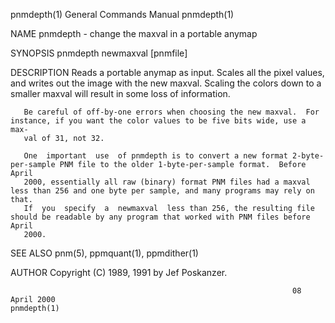 pnmdepth(1)                                                   General Commands Manual                                                  pnmdepth(1)

NAME
       pnmdepth - change the maxval in a portable anymap

SYNOPSIS
       pnmdepth newmaxval [pnmfile]

DESCRIPTION
       Reads a portable anymap as input.  Scales all the pixel values, and writes out the image with the new maxval.  Scaling the colors down to a
       smaller maxval will result in some loss of information.

       Be careful of off-by-one errors when choosing the new maxval.  For instance, if you want the color values to be five bits wide, use a  max‐
       val of 31, not 32.

       One  important  use  of pnmdepth is to convert a new format 2-byte-per-sample PNM file to the older 1-byte-per-sample format.  Before April
       2000, essentially all raw (binary) format PNM files had a maxval less than 256 and one byte per sample, and many programs may rely on that.
       If  you  specify  a  newmaxval  less than 256, the resulting file should be readable by any program that worked with PNM files before April
       2000.

SEE ALSO
       pnm(5), ppmquant(1), ppmdither(1)

AUTHOR
       Copyright (C) 1989, 1991 by Jef Poskanzer.

                                                                   08 April 2000                                                       pnmdepth(1)
